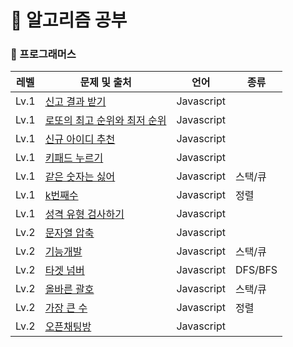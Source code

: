 # 🎈 알고리즘 공부

### 📒 프로그래머스

| 레벨 | 문제 및 출처                                                                                    | 언어       | 종류    |
| ---- | ----------------------------------------------------------------------------------------------- | ---------- | ------- |
| Lv.1 | [신고 결과 받기](https://school.programmers.co.kr/learn/courses/30/lessons/92334)               | Javascript |         |
| Lv.1 | [로또의 최고 순위와 최저 순위](https://school.programmers.co.kr/learn/courses/30/lessons/77484) | Javascript |         |
| Lv.1 | [신규 아이디 추천](https://school.programmers.co.kr/learn/courses/30/lessons/72410)             | Javascript |         |
| Lv.1 | [키패드 누르기](https://school.programmers.co.kr/learn/courses/30/lessons/67256)                | Javascript |         |
| Lv.1 | [같은 숫자는 싫어](https://school.programmers.co.kr/learn/courses/30/lessons/12906)             | Javascript | 스택/큐 |
| Lv.1 | [k번째수](https://school.programmers.co.kr/learn/courses/30/lessons/118666)                      | Javascript | 정렬    |
| Lv.1 | [성격 유형 검사하기](https://school.programmers.co.kr/learn/courses/30/lessons/42748)                      | Javascript |        |
| Lv.2 | [문자열 압축](https://school.programmers.co.kr/learn/courses/30/lessons/60057)                  | Javascript |         |
| Lv.2 | [기능개발](https://school.programmers.co.kr/learn/courses/30/lessons/42586)                     | Javascript | 스택/큐 |
| Lv.2 | [타겟 넘버](https://school.programmers.co.kr/learn/courses/30/lessons/43165)                    | Javascript | DFS/BFS |
| Lv.2 | [올바른 괄호](https://school.programmers.co.kr/learn/courses/30/lessons/12909)                  | Javascript | 스택/큐 |
| Lv.2 | [가장 큰 수](https://school.programmers.co.kr/learn/courses/30/lessons/42746)                   | Javascript | 정렬    |
| Lv.2 | [오픈채팅방](https://school.programmers.co.kr/learn/courses/30/lessons/42888)                   | Javascript |        |
